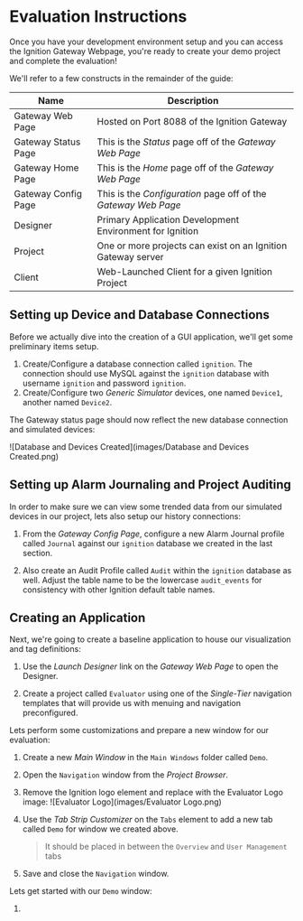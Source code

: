 # Evaluation Instructions

Once you have your development environment setup and you can access the Ignition Gateway Webpage, you're ready to create your demo project and complete the evaluation!

We'll refer to a few constructs in the remainder of the guide:

| Name                | Description                              |
| ------------------- | ---------------------------------------- |
| Gateway Web Page    | Hosted on Port 8088 of the Ignition Gateway |
| Gateway Status Page | This is the *Status* page off of the *Gateway Web Page* |
| Gateway Home Page   | This is the *Home* page off of the *Gateway Web Page* |
| Gateway Config Page | This is the *Configuration* page off of the *Gateway Web Page* |
| Designer            | Primary Application Development Environment for Ignition |
| Project             | One or more projects can exist on an Ignition Gateway server |
| Client              | Web-Launched Client for a given Ignition Project |

## Setting up Device and Database Connections

Before we actually dive into the creation of a GUI application, we'll get some preliminary items setup.

1. Create/Configure a database connection called `ignition`.  The connection should use MySQL against the `ignition` database with username `ignition` and password `ignition`.
2. Create/Configure two *Generic Simulator* devices, one named `Device1`, another named `Device2`.

The Gateway status page should now reflect the new database connection and simulated devices:

![Database and Devices Created](images/Database and Devices Created.png)

## Setting up Alarm Journaling and Project Auditing

In order to make sure we can view some trended data from our simulated devices in our project, lets also setup our history connections:

1. From the *Gateway Config Page*, configure a new Alarm Journal profile called `Journal` against our `ignition` database we created in the last section.

2. Also create an Audit Profile called `Audit` within the `ignition` database as well.  Adjust the table name to be the lowercase `audit_events` for consistency with other Ignition default table names.

## Creating an Application

Next, we're going to create a baseline application to house our visualization and tag definitions:

1. Use the *Launch Designer* link on the *Gateway Web Page* to open the Designer.

2. Create a project called `Evaluator` using one of the *Single-Tier* navigation templates that will provide us with menuing and navigation preconfigured.

Lets perform some customizations and prepare a new window for our evaluation:

1. Create a new *Main Window* in the `Main Windows` folder called `Demo`.

2. Open the `Navigation` window from the *Project Browser*.

3. Remove the Ignition logo element and replace with the Evaluator Logo image:
   ![Evaluator Logo](images/Evaluator Logo.png)

4. Use the *Tab Strip Customizer* on the `Tabs` element to add a new tab called `Demo` for window we created above.

   > It should be placed in between the `Overview` and `User Management` tabs

5. Save and close the `Navigation` window.


Lets get started with our `Demo` window:

1. ​